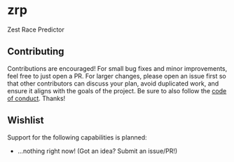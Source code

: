 # zrp
Zest Race Predictor

## Contributing

Contributions are encouraged! For small bug fixes and minor improvements, feel free to just open a PR. For larger changes, please open an issue first so that other contributors can discuss your plan, avoid duplicated work, and ensure it aligns with the goals of the project. Be sure to also follow the [code of conduct](CODE_OF_CONDUCT.md). Thanks!

## Wishlist

Support for the following capabilities is planned:

- ...nothing right now! (Got an idea? Submit an issue/PR!)
